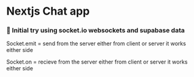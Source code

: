 
# Nextjs Chat app

### 🚀 Initial try using socket.io websockets and supabase data  

Socket.emit = send from the server either from client or server it works either side


Socket.on = recieve from the server either from client or server it works either side